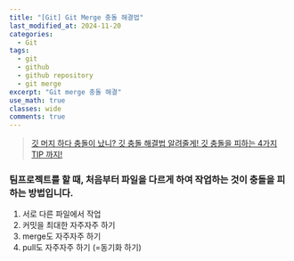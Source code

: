 ```yaml
---
title: "[Git] Git Merge 충돌 해결법"
last_modified_at: 2024-11-20
categories:
  - Git
tags:
  - git
  - github
  - github repository
  - git merge
excerpt: "Git merge 충돌 해결"
use_math: true
classes: wide
comments: true
---
```


> [깃 머지 하다 충돌이 났니? 깃 충돌 해결법 알려줄게! 깃 충돌을 피하는 4가지 TIP 까지!](https://www.youtube.com/watch?v=PGQIJE4tHAs)



### 팀프로젝트를 할 때, 처음부터 파일을 다르게 하여 작업하는 것이 충돌을 피하는 방법입니다.

1. 서로 다른 파일에서 작업
2. 커밋을 최대한 자주자주 하기
3. merge도 자주자주 하기
4. pull도 자주자주 하기 (=동기화 하기)
